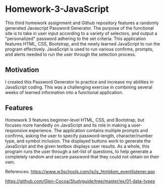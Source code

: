 # Homework-3-JavaScript

This third homework assignment and Github repository features a randomly generated Javascript Password Generator. The purpose of the functional site is to take in user input according to a variety of selectors, and output a "personalized" password adhering to the set criteria. This application features HTML, CSS, Bootstrap, and the newly learned JavaScript to run the program effectively. JavaScript is used to run various confirms, prompts, and alerts needed to run the user through the selection process.

## Motivation
I created this Password Generator to practice and increase my abilities in JavaScript coding. This was a challenging exercise in combining several weeks of learned information into a functional application.

## Features
Homework 3 features beginner-level HTML, CSS, and Bootstrap, but focuses more handedly on JavaScript and its role in making a user-responsive experience. The application contains multiple prompts and confirms, asking the user to specify password-length, character/number type, and symbol inclusion. The displayed buttons work to generate the JavaScript and the given textbox displays user results. As a whole, this program runs the user through a set-list of questions, to help generate a completely random and secure password that they could not obtain on their own.



References:
https://www.w3schools.com/js/js_htmldom_eventlistener.asp

https://github.com/Glen-Cocoa/Studyguide/tree/master/ex/01-data-types